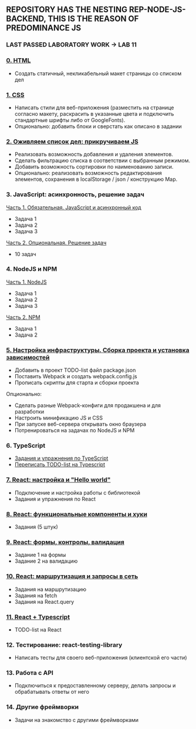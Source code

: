 ## REPOSITORY HAS THE NESTING REP-NODE-JS-BACKEND, THIS IS THE REASON OF PREDOMINANCE JS

### LAST PASSED LABORATORY WORK -> LAB 11

### [0. HTML](javascript-todo/public)

* Создать статичный, некликабельный макет страницы со списком дел

### [1. CSS](javascript-todo/public/css)

* Написать стили для веб-приложения (разместить на странице согласно макету, раскрасить в указанные цвета и подключить стандартные шрифты либо от GoogleFonts).
* Опционально: добавить блоки и сверстать как описано в задании

### [2. Оживляем список дел: прикручиваем JS](javascript-todo/src)

* Реализовать возможность добавления и удаления элементов.
* Сделать фильтрацию списка в соответствии с выбранным режимом.
* Добавить возможность сортировки по наименованию записи.
* Опционально: реализовать возможность редактирования элементов, сохранения в localStorage / json / конструкцию Map.

### 3. JavaScript: асинхронность, решение задач

[Часть 1. Обязательная. JavaScript и асинхронный код](preparing/supremeJS)

* Задача 1
* Задача 2
* Задача 3

[Часть 2. Опциональная. Решение задач](preparing/simpleJs)

* 10 задач

### 4. NodeJS и NPM

[Часть 1. NodeJS](preparing/nodeJS)

* Задача 1
* Задача 2
* Задача 3

[Часть 2. NPM](preparing/npm)

* Задача 1
* Задача 2

### [5. Настройка инфраструктуры. Сборка проекта и установка зависимостей](javascript-todo)

* Добавить в проект TODO-list файл package.json
* Поставить Webpack и создать webpack.config.js
* Прописать скрипты для старта и сборки проекта

Опционально:

* Сделать разные Webpack-конфиги для продакшена и для разработки
* Настроить минификацию JS и CSS
* При запуске веб-сервера открывать окно браузера
* Потренироваться на задачах по NodeJS и NPM

### 6. TypeScript

* [Задания и упражнения по TypeScript](preparing/typescript)
* [Переписать TODO-list на Typescript](typescript-todo)

### [7. React: настройка и "Hello world"](preparing/react/kind-of-union/src/components/kind-of-hello-react)

* Подключение и настройка работы с библиотекой
* Задания и упражнения по React

### [8. React: функциональные компоненты и хуки](preparing/react/kind-of-union/src/components/kind-of-timers)

* Задания (5 штук)

### [9. React: формы, контролы, валидация](preparing/react/kind-of-union/src/components/kind-of-forms)

* Задание 1 на формы
* Задание 2 на валидацию

### [10. React: маршрутизация и запросы в сеть](preparing/react/kind-of-union/src/components/kind-of-queries)

* Задания на маршрутизацию
* Задания на fetch
* Задания на React.query

### [11. React + Typescript](preparing/react-ts-new-todo)

* TODO-list на React

### 12. Тестирование: react-testing-library

* Написать тесты для своего веб-приложения (клиентской его части)

### 13. Работа с API

*  Подключиться к предоставленному серверу, делать запросы и обрабатывать ответы от него

### 14. Другие фреймворки

* Задачи на знакомство с другими фреймворками
